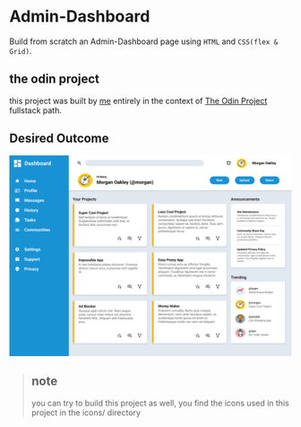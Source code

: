 # Admin-Dashboard

Build from scratch an Admin-Dashboard page using `HTML` and `CSS(flex & Grid)`.

## the odin project

this project was built by [me](https://github.com/abdelhakim54) entirely in the context of [The Odin Project](https://www.theodinproject.com/) fullstack path.

## Desired Outcome
![desired outcome](designFile.png)

> ## note
> you can try to build this project as well,
> you find the icons used in this project in the icons/ directory